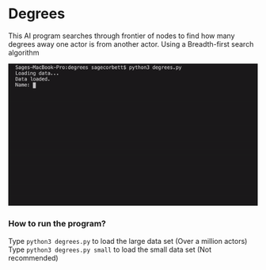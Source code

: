 # Degrees

This AI program searches through frontier of nodes to find how many degrees away one actor is from another actor. Using a Breadth-first search algorithm

![Gif showing actor search](../assets/gifs/Degrees.gif)

### How to run the program?
Type ```python3 degrees.py``` to load the large data set (Over a million actors)
Type ```python3 degrees.py small``` to load the small data set (Not recommended)